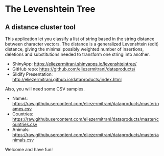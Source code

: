 # The Levenshtein Tree
## A distance cluster tool

This application let you classify a list of string based in the string distance between character vectors. The distance is a generalized Levenshtein (edit) distance, giving the minimal possibly weighted number of insertions, deletions and substitutions needed to transform one string into another.

- ShinyApp: https://eliezermitrani.shinyapps.io/levenshteintree/
- GitHub repo: https://github.com/eliezermitrani/dataproducts/
- Slidify Presentation: http://eliezermitrani.github.io/dataproducts/index.html

Also, you will need some CSV samples.
- Names: https://raw.githubusercontent.com/eliezermitrani/dataproducts/master/names.csv
- Countries: https://raw.githubusercontent.com/eliezermitrani/dataproducts/master/countries.csv
- Animals: https://raw.githubusercontent.com/eliezermitrani/dataproducts/master/animals.csv

Welcome and have fun! 
